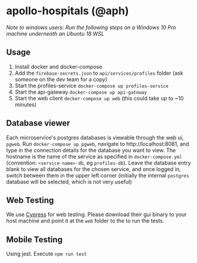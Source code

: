 # apollo-hospitals (@aph)

*Note to windows users: Run the following steps on a Windows 10 Pro machine underneath an Ubuntu 18 WSL*

## Usage
1. Install docker and docker-compose
2. Add the `firebase-secrets.json` to `api/services/profiles` folder (ask someone on the dev team for a copy)
2. Start the profiles-service `docker-compose up profiles-service`
3. Start the api-gateway `docker-compose up api-gateway`
4. Start the web client `docker-compose up web` (this could take up to ~10 minutes)

## Database viewer
Each microservice's postgres databases is viewable through the web ui, `pgweb`. Run `docker-compose up pgweb`, navigate to http://localhost:8081, and type in the connection details for the database you want to view. The hostname is the name of the service as specified in `docker-compose.yml` (convention: `<service-name>-db`, eg `profiles-db`). Leave the database entry blank to view all databases for the chosen service, and once logged in, switch between them in the upper left corner (initially the internal `postgres` database will be selected, which is not very useful)

## Web Testing
We use [Cypress](cypress.io) for web testing. Please download their gui binary to your host machine and point it at the `web` folder to the to run the tests.

## Mobile Testing
Using jest. Execute `npm run test`
